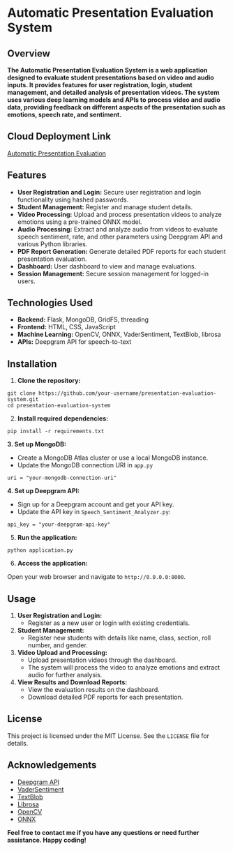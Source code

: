 # Automatic Presentation Evaluation System

## Overview

**The Automatic Presentation Evaluation System is a web application designed to evaluate student presentations based on video and audio inputs. It provides features for user registration, login, student management, and detailed analysis of presentation videos. The system uses various deep learning models and APIs to process video and audio data, providing feedback on different aspects of the presentation such as emotions, speech rate, and sentiment.**


## Cloud Deployment Link

[Automatic Presentation Evaluation](https://automatic-presentation-evaluation.onrender.com)


## Features

* **User Registration and Login:** Secure user registration and login functionality using hashed passwords.
* **Student Management:** Register and manage student details.
* **Video Processing:** Upload and process presentation videos to analyze emotions using a pre-trained ONNX model.
* **Audio Processing:** Extract and analyze audio from videos to evaluate speech sentiment, rate, and other parameters using Deepgram API and various Python libraries.
* **PDF Report Generation:** Generate detailed PDF reports for each student presentation evaluation.
* **Dashboard:** User dashboard to view and manage evaluations.
* **Session Management:** Secure session management for logged-in users.

## Technologies Used

* **Backend:** Flask, MongoDB, GridFS, threading
* **Frontend:** HTML, CSS, JavaScript
* **Machine Learning:** OpenCV, ONNX, VaderSentiment, TextBlob, librosa
* **APIs:** Deepgram API for speech-to-text


## Installation

1. **Clone the repository:**

```
git clone https://github.com/your-username/presentation-evaluation-system.git
cd presentation-evaluation-system
```

2. **Install required dependencies:**

```
pip install -r requirements.txt
```

  **3. Set up MongoDB:**

* Create a MongoDB Atlas cluster or use a local MongoDB instance.
* Update the MongoDB connection URI in `app.py`

```
uri = "your-mongodb-connection-uri"
```

  **4. Set up Deepgram API:**

* Sign up for a Deepgram account and get your API key.
* Update the API key in `Speech_Sentiment_Analyzer.py`:

```
api_key = "your-deepgram-api-key"
```


5. **Run the application:**

```
python application.py
```

6. **Access the application:**

Open your web browser and navigate to `http://0.0.0.0:8000`.


## Usage

1. **User Registration and Login:**
   * Register as a new user or login with existing credentials.
2. **Student Management:**
   * Register new students with details like name, class, section, roll number, and gender.
3. **Video Upload and Processing:**
   * Upload presentation videos through the dashboard.
   * The system will process the video to analyze emotions and extract audio for further analysis.
4. **View Results and Download Reports:**
   * View the evaluation results on the dashboard.
   * Download detailed PDF reports for each presentation.



## License

This project is licensed under the MIT License. See the `LICENSE` file for details.


## Acknowledgements

* [Deepgram API](https://www.deepgram.com/)
* [VaderSentiment](https://github.com/cjhutto/vaderSentiment)
* [TextBlob](https://textblob.readthedocs.io/en/dev/)
* [Librosa](https://librosa.org/)
* [OpenCV](https://opencv.org/)
* [ONNX](https://onnx.ai/)


**Feel free to contact me if you have any questions or need further assistance. Happy coding!**
